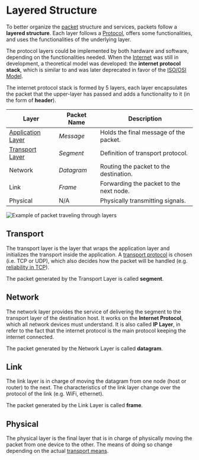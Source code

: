 # Layered Structure

To better organize the [packet](/Systems%20and%20Networking/Unit%202/Packets/Packet.md) structure and services, packets follow a **layered structure**. Each layer follows a [Protocol](/Systems%20and%20Networking/Unit%202/Protocols.md), offers some functionalities, and uses the functionalities of the underlying layer.

The protocol layers could be implemented by both hardware and software, depending on the functionalities needed. When the [Internet](/Systems%20and%20Networking/Unit%202/Networks.md#Internet) was still in development, a theoretical model was developed: the **internet protocol stack**, which is similar to and was later deprecated in favor of the [ISO/OSI Model](/Systems%20and%20Networking/Unit%202/Packets/ISO-OSI%20Model.md).

The internet protocol stack is formed by 5 layers, each layer encapsulates the packet that the upper-layer has passed and adds a functionality to it (in the form of **header**).

| **Layer**                                                                                | **Packet Name** | **Description**                         |
| ---------------------------------------------------------------------------------------- | --------------- | --------------------------------------- |
| [Application Layer](/Systems%20and%20Networking/Unit%202/Packets/Application%20Layer.md) | *Message*       | Holds the final message of the packet.  |
| [Transport Layer](/Systems%20and%20Networking/Unit%202/Packets/Transport%20Layer.md)     | *Segment*       | Definition of transport protocol.       |
| Network                                                                                  | *Datagram*      | Routing the packet to the destination.  |
| Link                                                                                     | *Frame*         | Forwarding the packet to the next node. |
| Physical                                                                                 | N/A             | Physically transmitting signals.        |

![Example of packet traveling through layers](?TK)

## Transport

The transport layer is the layer that wraps the application layer and initializes the transport inside the application. A [transport protocol](?TK) is chosen (i.e. TCP or UDP), which also decides how the packet will be handled (e.g. [reliability in TCP](?TK)).

The packet generated by the Transport Layer is called **segment**.

## Network

The network layer provides the service of delivering the segment to the transport layer of the destination host. It works on the **Internet Protocol**, which all network devices must understand. It is also called **IP Layer**, in refer to the fact that the internet protocol is the main protocol keeping the internet connected.

The packet generated by the Network Layer is called **datagram**.

## Link

The link layer is in charge of moving the datagram from one node (host or router) to the next. The characteristics of the link layer change over the protocol of the link (e.g. WiFi, ethernet).

The packet generated by the Link Layer is called **frame**.

## Physical

The physical layer is the final layer that is in charge of physically moving the packet from one device to the other. The means of doing so change depending on the actual [transport means](/Systems%20and%20Networking/Unit%202/Transport%20Means.md).
